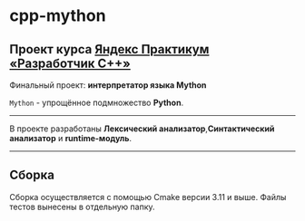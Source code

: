 # cpp-mython

## Проект курса [Яндекс Практикум **«Разработчик С++»**](https://practicum.yandex.ru/cpp/)
Финальный проект: **интерпретатор языка Mython**

`Mython` - упрощённое подмножество **Python**. 
___

В проекте разработаны **Лексический анализатор**,**Синтактический анализатор** и **runtime-модуль**.
___
## Сборка 
Сборка осуществляется с помощью Cmake версии 3.11 и выше.
Файлы тестов вынесены в отдельную папку.
